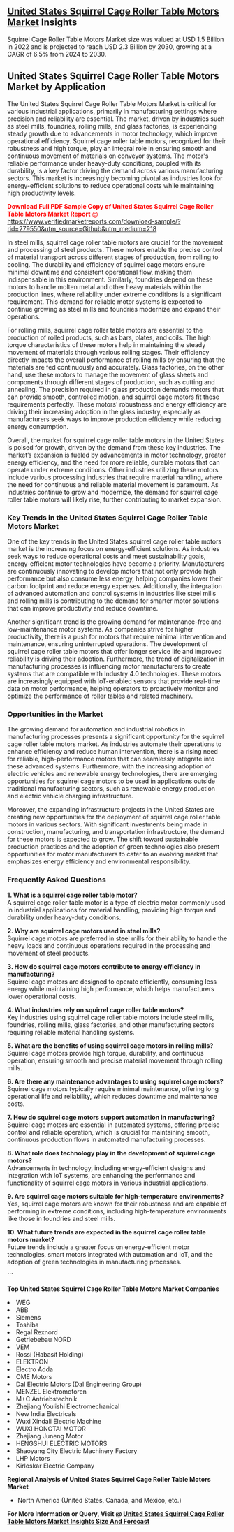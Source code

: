 <h2><a href="https://www.verifiedmarketreports.com/download-sample/?rid=279550&amp;utm_source=Github&amp;utm_medium=218" target="_blank">United States Squirrel Cage Roller Table Motors Market</a> Insights</h2><p>Squirrel Cage Roller Table Motors Market size was valued at USD 1.5 Billion in 2022 and is projected to reach USD 2.3 Billion by 2030, growing at a CAGR of 6.5% from 2024 to 2030.</p><p> <h2>United States Squirrel Cage Roller Table Motors Market by Application</h2> <p>The United States Squirrel Cage Roller Table Motors Market is critical for various industrial applications, primarily in manufacturing settings where precision and reliability are essential. The market, driven by industries such as steel mills, foundries, rolling mills, and glass factories, is experiencing steady growth due to advancements in motor technology, which improve operational efficiency. Squirrel cage roller table motors, recognized for their robustness and high torque, play an integral role in ensuring smooth and continuous movement of materials on conveyor systems. The motor's reliable performance under heavy-duty conditions, coupled with its durability, is a key factor driving the demand across various manufacturing sectors. This market is increasingly becoming pivotal as industries look for energy-efficient solutions to reduce operational costs while maintaining high productivity levels.</p> <p><p><span class=""><span style="color: #ff0000;"><strong>Download Full PDF Sample Copy of United States Squirrel Cage Roller Table Motors Market Report</strong> @ </span><a href="https://www.verifiedmarketreports.com/download-sample/?rid=279550&amp;utm_source=Github&amp;utm_medium=218" target="_blank">https://www.verifiedmarketreports.com/download-sample/?rid=279550&amp;utm_source=Github&amp;utm_medium=218</a></span></p></p> <p>In steel mills, squirrel cage roller table motors are crucial for the movement and processing of steel products. These motors enable the precise control of material transport across different stages of production, from rolling to cooling. The durability and efficiency of squirrel cage motors ensure minimal downtime and consistent operational flow, making them indispensable in this environment. Similarly, foundries depend on these motors to handle molten metal and other heavy materials within the production lines, where reliability under extreme conditions is a significant requirement. This demand for reliable motor systems is expected to continue growing as steel mills and foundries modernize and expand their operations.</p> <p>For rolling mills, squirrel cage roller table motors are essential to the production of rolled products, such as bars, plates, and coils. The high torque characteristics of these motors help in maintaining the steady movement of materials through various rolling stages. Their efficiency directly impacts the overall performance of rolling mills by ensuring that the materials are fed continuously and accurately. Glass factories, on the other hand, use these motors to manage the movement of glass sheets and components through different stages of production, such as cutting and annealing. The precision required in glass production demands motors that can provide smooth, controlled motion, and squirrel cage motors fit these requirements perfectly. These motors' robustness and energy efficiency are driving their increasing adoption in the glass industry, especially as manufacturers seek ways to improve production efficiency while reducing energy consumption.</p> <p>Overall, the market for squirrel cage roller table motors in the United States is poised for growth, driven by the demand from these key industries. The market’s expansion is fueled by advancements in motor technology, greater energy efficiency, and the need for more reliable, durable motors that can operate under extreme conditions. Other industries utilizing these motors include various processing industries that require material handling, where the need for continuous and reliable material movement is paramount. As industries continue to grow and modernize, the demand for squirrel cage roller table motors will likely rise, further contributing to market expansion.</p> <h3>Key Trends in the United States Squirrel Cage Roller Table Motors Market</h3> <p>One of the key trends in the United States squirrel cage roller table motors market is the increasing focus on energy-efficient solutions. As industries seek ways to reduce operational costs and meet sustainability goals, energy-efficient motor technologies have become a priority. Manufacturers are continuously innovating to develop motors that not only provide high performance but also consume less energy, helping companies lower their carbon footprint and reduce energy expenses. Additionally, the integration of advanced automation and control systems in industries like steel mills and rolling mills is contributing to the demand for smarter motor solutions that can improve productivity and reduce downtime.</p> <p>Another significant trend is the growing demand for maintenance-free and low-maintenance motor systems. As companies strive for higher productivity, there is a push for motors that require minimal intervention and maintenance, ensuring uninterrupted operations. The development of squirrel cage roller table motors that offer longer service life and improved reliability is driving their adoption. Furthermore, the trend of digitalization in manufacturing processes is influencing motor manufacturers to create systems that are compatible with Industry 4.0 technologies. These motors are increasingly equipped with IoT-enabled sensors that provide real-time data on motor performance, helping operators to proactively monitor and optimize the performance of roller tables and related machinery.</p> <h3>Opportunities in the Market</h3> <p>The growing demand for automation and industrial robotics in manufacturing processes presents a significant opportunity for the squirrel cage roller table motors market. As industries automate their operations to enhance efficiency and reduce human intervention, there is a rising need for reliable, high-performance motors that can seamlessly integrate into these advanced systems. Furthermore, with the increasing adoption of electric vehicles and renewable energy technologies, there are emerging opportunities for squirrel cage motors to be used in applications outside traditional manufacturing sectors, such as renewable energy production and electric vehicle charging infrastructure.</p> <p>Moreover, the expanding infrastructure projects in the United States are creating new opportunities for the deployment of squirrel cage roller table motors in various sectors. With significant investments being made in construction, manufacturing, and transportation infrastructure, the demand for these motors is expected to grow. The shift toward sustainable production practices and the adoption of green technologies also present opportunities for motor manufacturers to cater to an evolving market that emphasizes energy efficiency and environmental responsibility.</p> <h3>Frequently Asked Questions</h3> <p><strong>1. What is a squirrel cage roller table motor?</strong><br>A squirrel cage roller table motor is a type of electric motor commonly used in industrial applications for material handling, providing high torque and durability under heavy-duty conditions.</p> <p><strong>2. Why are squirrel cage motors used in steel mills?</strong><br>Squirrel cage motors are preferred in steel mills for their ability to handle the heavy loads and continuous operations required in the processing and movement of steel products.</p> <p><strong>3. How do squirrel cage motors contribute to energy efficiency in manufacturing?</strong><br>Squirrel cage motors are designed to operate efficiently, consuming less energy while maintaining high performance, which helps manufacturers lower operational costs.</p> <p><strong>4. What industries rely on squirrel cage roller table motors?</strong><br>Key industries using squirrel cage roller table motors include steel mills, foundries, rolling mills, glass factories, and other manufacturing sectors requiring reliable material handling systems.</p> <p><strong>5. What are the benefits of using squirrel cage motors in rolling mills?</strong><br>Squirrel cage motors provide high torque, durability, and continuous operation, ensuring smooth and precise material movement through rolling mills.</p> <p><strong>6. Are there any maintenance advantages to using squirrel cage motors?</strong><br>Squirrel cage motors typically require minimal maintenance, offering long operational life and reliability, which reduces downtime and maintenance costs.</p> <p><strong>7. How do squirrel cage motors support automation in manufacturing?</strong><br>Squirrel cage motors are essential in automated systems, offering precise control and reliable operation, which is crucial for maintaining smooth, continuous production flows in automated manufacturing processes.</p> <p><strong>8. What role does technology play in the development of squirrel cage motors?</strong><br>Advancements in technology, including energy-efficient designs and integration with IoT systems, are enhancing the performance and functionality of squirrel cage motors in various industrial applications.</p> <p><strong>9. Are squirrel cage motors suitable for high-temperature environments?</strong><br>Yes, squirrel cage motors are known for their robustness and are capable of performing in extreme conditions, including high-temperature environments like those in foundries and steel mills.</p> <p><strong>10. What future trends are expected in the squirrel cage roller table motors market?</strong><br>Future trends include a greater focus on energy-efficient motor technologies, smart motors integrated with automation and IoT, and the adoption of green technologies in manufacturing processes.</p> ```</p><p><strong>Top United States Squirrel Cage Roller Table Motors Market Companies</strong></p><div data-test-id=""><p><li>WEG</li><li> ABB</li><li> Siemens</li><li> Toshiba</li><li> Regal Rexnord</li><li> Getriebebau NORD</li><li> VEM</li><li> Rossi (Habasit Holding)</li><li> ELEKTRON</li><li> Electro Adda</li><li> OME Motors</li><li> Dal Electric Motors (Dal Engineering Group)</li><li> MENZEL Elektromotoren</li><li> M+C Antriebstechnik</li><li> Zhejiang Youlishi Electromechanical</li><li> New India Electricals</li><li> Wuxi Xindali Electric Machine</li><li> WUXI HONGTAI MOTOR</li><li> Zhejiang Juneng Motor</li><li> HENGSHUI ELECTRIC MOTORS</li><li> Shaoyang City Electric Machinery Factory</li><li> LHP Motors</li><li> Kirloskar Electric Company</li></p><div><strong>Regional Analysis of&nbsp;United States Squirrel Cage Roller Table Motors Market</strong></div><ul><li dir="ltr"><p dir="ltr">North America&nbsp;(United States, Canada, and Mexico, etc.)</p></li></ul><p><strong>For More Information or Query, Visit @&nbsp;</strong><strong><a href="https://www.verifiedmarketreports.com/product/squirrel-cage-roller-table-motors-market/?utm_source=Github&amp;utm_medium=218" target="_blank">United States Squirrel Cage Roller Table Motors Market Insights Size And Forecast</a></strong></p></div>
